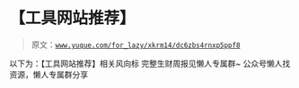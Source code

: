 # 【工具网站推荐】

> 原文：[`www.yuque.com/for_lazy/xkrm14/dc6zbs4rnxp5ppf8`](https://www.yuque.com/for_lazy/xkrm14/dc6zbs4rnxp5ppf8)

<ne-p id="ufe662f7f" data-lake-id="ufe662f7f"><ne-text id="u74b20dad">以下为：【工具网站推荐】相关风向标</ne-text></ne-p> <ne-p id="u2c6fbca1" data-lake-id="u2c6fbca1"><ne-text id="u49e059c7">完整生财周报见懒人专属群~</ne-text></ne-p> <ne-p id="u157da65d" data-lake-id="u157da65d"><ne-text id="u4e5af27b">公众号懒人找资源，懒人专属群分享</ne-text></ne-p>